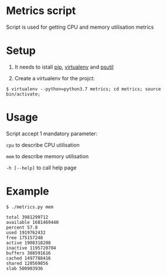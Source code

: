 # Metrics script
Script is used for getting CPU and memory utilisation metrics
# Setup
1. It needs to istall [pip](http://pip.readthedocs.org/en/latest/), [virtualenv](http://virtualenv.readthedocs.org/en/latest/) and [psutil](https://psutil.readthedocs.io/en/latest/)

2. Create a virtualenv for the projct:
```
$ virtualenv --python=python3.7 metrics; cd metrics; source bin/activate;
```
# Usage

Script accept 1 mandatory parameter:

```cpu``` to describe CPU utilisation

```mem``` to describe memory utilisation

```-h [--help]``` to call help page

# Example

```
$ ./metrics.py mem

total 3981299712
available 1681469440
percent 57.8
used 1919762432
free 175157248
active 1908318208
inactive 1195720704
buffers 388591616
cached 1497788416
shared 120569856
slab 500903936
```

